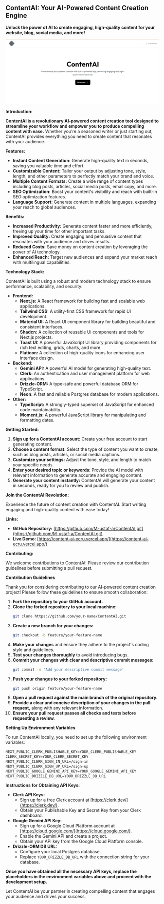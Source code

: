 ## ContentAI: Your AI-Powered Content Creation Engine

**Unlock the power of AI to create engaging, high-quality content for your website, blog, social media, and more!**

![unreal](https://github.com/M-ustaf-a/ContentAI/blob/e1d6b666fb34f97d94483eb055793db1c46093c4/Screenshot%20(272).png)

**Introduction:**

**ContentAI is a revolutionary AI-powered content creation tool designed to streamline your workflow and empower you to produce compelling content with ease.** Whether you're a seasoned writer or just starting out, ContentAI provides everything you need to create content that resonates with your audience.

**Features:**

* **Instant Content Generation:** Generate high-quality text in seconds, saving you valuable time and effort.
* **Customizable Content:** Tailor your output by adjusting tone, style, length, and other parameters to perfectly match your brand and voice.
* **Multiple Content Formats:** Create a wide range of content types including blog posts, articles, social media posts, email copy, and more.
* **SEO Optimization:** Boost your content's visibility and reach with built-in SEO optimization features.
* **Language Support:** Generate content in multiple languages, expanding your reach to global audiences.

**Benefits:**

* **Increased Productivity:** Generate content faster and more efficiently, freeing up your time for other important tasks.
* **Improved Quality:** Create engaging and persuasive content that resonates with your audience and drives results.
* **Reduced Costs:** Save money on content creation by leveraging the power of AI technology.
* **Enhanced Reach:** Target new audiences and expand your market reach with multilingual capabilities.

**Technology Stack:**

ContentAI is built using a robust and modern technology stack to ensure performance, scalability, and security:

* **Frontend:**
    * **Next.js:**  A React framework for building fast and scalable web applications.
    * **Tailwind CSS:**  A utility-first CSS framework for rapid UI development.
    * **Material UI:**  A React UI component library for building beautiful and consistent interfaces.
    * **Shadcn:** A collection of reusable UI components and tools for Next.js projects.
    * **Toast UI:** A powerful JavaScript UI library providing components for rich text editing, grids, charts, and more.
    * **Flaticon:** A collection of high-quality icons for enhancing user interface design.
* **Backend:**
    * **Gemini API:** A powerful AI model for generating high-quality text.
    * **Clerk:**  An authentication and user management platform for web applications.
    * **Drizzle-ORM:**  A type-safe and powerful database ORM for TypeScript.
    * **Neon:** A fast and reliable Postgres database for modern applications.
* **Other:**
    * **TypeScript:**  A strongly-typed superset of JavaScript for enhanced code maintainability.
    * **Moment.js:**  A powerful JavaScript library for manipulating and formatting dates.


**Getting Started:**

1. **Sign up for a ContentAI account:** Create your free account to start generating content.
2. **Choose a content format:** Select the type of content you want to create, such as blog posts, articles, or social media captions.
3. **Customize your settings:** Adjust the tone, style, and length to match your specific needs.
4. **Enter your desired topic or keywords:** Provide the AI model with relevant information to generate accurate and engaging content.
5. **Generate your content instantly:** ContentAI will generate your content in seconds, ready for you to review and publish.

**Join the ContentAI Revolution:**

Experience the future of content creation with ContentAI. Start writing engaging and high-quality content with ease today!

**Links:**

* **GitHub Repository:** [https://github.com/M-ustaf-a/ContentAI.git](https://github.com/M-ustaf-a/ContentAI.git)
* **Live Demo:** [https://content-ai-ecru.vercel.app/](https://content-ai-ecru.vercel.app/)

**Contributing:**

We welcome contributions to ContentAI! Please review our contribution guidelines before submitting a pull request. 

**Contribution Guidelines**

Thank you for considering contributing to our AI-powered content creation project! Please follow these guidelines to ensure smooth collaboration:

1. **Fork the repository to your GitHub account.**
2. **Clone the forked repository to your local machine:**
   ```bash
   git clone https://github.com/your-name/ContentAI.git
   ```
3. **Create a new branch for your changes:**
   ```bash
   git checkout -b feature/your-feature-name
   ```
4. **Make your changes** and ensure they adhere to the project's coding style and guidelines.
5. **Test your changes thoroughly** to avoid introducing bugs.
6. **Commit your changes with clear and descriptive commit messages:**
   ```bash
   git commit -m 'Add your descriptive commit message'
   ```
7. **Push your changes to your forked repository:**
   ```bash
   git push origin feature/your-feature-name
   ```
8. **Open a pull request against the main branch of the original repository.**
9. **Provide a clear and concise description of your changes in the pull request,** along with any relevant information.
10. **Ensure your pull request passes all checks and tests before requesting a review.**

**Setting Up Environment Variables**

To run ContentAI locally, you need to set up the following environment variables:

```
NEXT_PUBLIC_CLERK_PUBLISHABLE_KEY=YOUR_CLERK_PUBLISHABLE_KEY
CLERK_SECRET_KEY=YOUR_CLERK_SECRET_KEY
NEXT_PUBLIC_CLERK_SIGN_IN_URL=/sign-in
NEXT_PUBLIC_CLERK_SIGN_UP_URL=/sign-up
NEXT_PUBLIC_GOOGLE_GEMINI_API_KEY=YOUR_GOOGLE_GEMINI_API_KEY
NEXT_PUBLIC_DRIZZLE_DB_URL=YOUR_DRIZZLE_DB_URL
```

**Instructions for Obtaining API Keys:**

* **Clerk API Keys:**
    * Sign up for a free Clerk account at [https://clerk.dev/](https://clerk.dev/).
    * Obtain your Publishable Key and Secret Key from your Clerk dashboard.
* **Google Gemini API Key:**
    * Sign up for a Google Cloud Platform account at [https://cloud.google.com/](https://cloud.google.com/).
    * Enable the Gemini API and create a project.
    * Obtain your API key from the Google Cloud Platform console.
* **Drizzle-ORM DB URL:**
    * Configure your local Postgres database.
    * Replace `YOUR_DRIZZLE_DB_URL` with the connection string for your database.

**Once you have obtained all the necessary API keys, replace the placeholders in the environment variables above and proceed with the development setup.**

Let ContentAI be your partner in creating compelling content that engages your audience and drives your success. 
